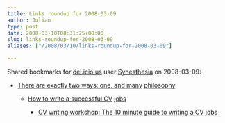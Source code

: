 ```yaml
---
title: Links roundup for 2008-03-09
author: Julian
type: post
date: 2008-03-10T00:31:25+00:00
slug: links-roundup-for-2008-03-09 
aliases: ["/2008/03/10/links-roundup-for-2008-03-09"]

---
```

Shared bookmarks for [del.icio.us][1] user [Synesthesia][2] on 2008-03-09:

  * [There are exactly two ways: one, and many][3] 
    [philosophy][4] </li> 
    
      * [How to write a successful CV][5] 
        [jobs][6] </li> 
        
          * [CV writing workshop: The 10 minute guide to writing a CV][7] 
            [jobs][6] </li> </ul>

 [1]: https://del.icio.us/
 [2]: https://del.icio.us/synesthesia
 [3]: https://williamtozier.com/slurry/2008/03/03/there-are-exactly-two-ways-one-and-many
 [4]: https://del.icio.us/synesthesia/philosophy
 [5]: https://www.kent.ac.uk/careers/cv.htm
 [6]: https://del.icio.us/synesthesia/jobs
 [7]: https://www.computingcareers.co.uk/vnunet/features/2129993/cv-writing-workshop-minute-guide-writing-cv